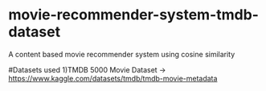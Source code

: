 # movie-recommender-system-tmdb-dataset
A content based movie recommender system using cosine similarity

#Datasets used
1)TMDB 5000 Movie Dataset
-> https://www.kaggle.com/datasets/tmdb/tmdb-movie-metadata
